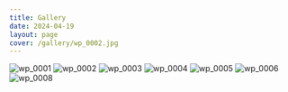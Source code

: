 ```yaml
---
title: Gallery
date: 2024-04-19
layout: page
cover: /gallery/wp_0002.jpg
---
```


<style>
img {
    max-width: 100%;
    height: auto;
}
</style>

<!-- <div style="text-align: center; font-size: 30px; font-weight: bold; font-family: 'Courier New', Courier, monospace; color: lightseagreen;">
    使一颗心免于哀伤
</div> -->

![wp_0001](/gallery/wp_0001.png "使一颗心免于哀伤")
![wp_0002](/gallery/wp_0002.jpg "流萤")
![wp_0003](/gallery/wp_0003.png "风暴将至")
![wp_0004](/gallery/wp_0004.png "我什么都做不到")
![wp_0005](/gallery/wp_0005.jpg "莓办法")
![wp_0006](/gallery/wp_0006.png "雷电将军")
![wp_0008](/gallery/wp_0008.jpg "星系")
